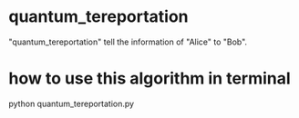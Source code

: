 # quantum_tereportation
"quantum_tereportation" tell the information of "Alice" to "Bob".

# how to use this algorithm in terminal
python quantum_tereportation.py
